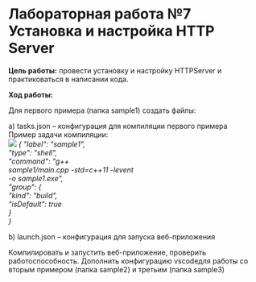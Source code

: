 # Лабораторная работа №7 Установка и настройка HTTP Server

<b>Цель работы:</b> провести установку и настройку HTTPServer и практиковаться в написании кода.

<b>Ход работы:</b><p>
Для первого примера (папка sample1) создать файлы:<br><p>
a)	tasks.json – конфигурация для компиляции первого примера<br>
Пример задачи компиляции:<br>
<img src="/home/student/Изображения/task1.xcf">
<i>{
            "label": "sample1",<br>
"type": "shell",<br>
            "command": "g++<br>
             sample1/main.cpp -std=c++11 -levent<br>
             -o sample1.exe",<br>
            "group": {<br>
                "kind": "build",<br>
                "isDefault": true<br>
            }<br>
}</i><p>
b)	launch.json – конфигурация для запуска веб-приложения

Компилировать и запустить веб-приложение, проверить работоспособность.
Дополнить конфигурацию vscodeдля работы со вторым примером (папка sample2) и третьим (папка sample3)